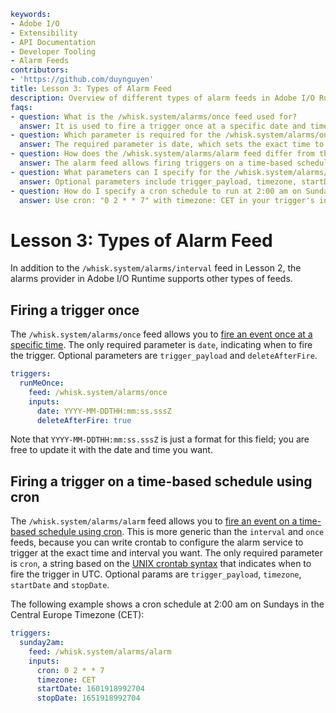 ```yaml
keywords:
- Adobe I/O
- Extensibility
- API Documentation
- Developer Tooling
- Alarm Feeds
contributors:
- 'https://github.com/duynguyen'
title: Lesson 3: Types of Alarm Feed
description: Overview of different types of alarm feeds in Adobe I/O Runtime, including once and cron-based schedules.
faqs:
- question: What is the /whisk.system/alarms/once feed used for?
  answer: It is used to fire a trigger once at a specific date and time by specifying the date parameter.
- question: Which parameter is required for the /whisk.system/alarms/once feed?
  answer: The required parameter is date, which sets the exact time to fire the trigger.
- question: How does the /whisk.system/alarms/alarm feed differ from the interval and once feeds?
  answer: The alarm feed allows firing triggers on a time-based schedule using cron syntax, providing more flexible scheduling.
- question: What parameters can I specify for the /whisk.system/alarms/alarm feed besides cron?
  answer: Optional parameters include trigger_payload, timezone, startDate, and stopDate to control trigger behavior and timing.
- question: How do I specify a cron schedule to run at 2:00 am on Sundays CET timezone?
  answer: Use cron: "0 2 * * 7" with timezone: CET in your trigger's inputs configuration.
```
# Lesson 3: Types of Alarm Feed

In addition to the `/whisk.system/alarms/interval` feed in Lesson 2, the alarms provider in Adobe I/O Runtime supports other types of feeds.

## Firing a trigger once

The `/whisk.system/alarms/once` feed allows you to [fire an event once at a specific time](https://github.com/apache/openwhisk-package-alarms#firing-a-trigger-event-once). The only required parameter is `date`, indicating when to fire the trigger. Optional parameters are `trigger_payload` and `deleteAfterFire`.

```yaml
triggers:
  runMeOnce:
    feed: /whisk.system/alarms/once
    inputs: 
      date: YYYY-MM-DDTHH:mm:ss.sssZ
      deleteAfterFire: true
```

Note that `YYYY-MM-DDTHH:mm:ss.sssZ` is just a format for this field; you are free to update it with the date and time you want.

## Firing a trigger on a time-based schedule using cron

The `/whisk.system/alarms/alarm` feed allows you to [fire an event on a time-based schedule using cron](https://github.com/apache/openwhisk-package-alarms#firing-a-trigger-on-a-time-based-schedule-using-cron). This is more generic than the `interval` and `once` feeds, because you can write crontab to configure the alarm service to trigger at the exact time and interval you want. The only required parameter is `cron`, a string based on the [UNIX crontab syntax](http://crontab.org) that indicates when to fire the trigger in UTC. Optional params are `trigger_payload`, `timezone`, `startDate` and `stopDate`. 

The following example shows a cron schedule at 2:00 am on Sundays in the Central Europe Timezone (CET):

```yaml
triggers:
  sunday2am:
    feed: /whisk.system/alarms/alarm
    inputs: 
      cron: 0 2 * * 7
      timezone: CET
      startDate: 1601918992704
      stopDate: 1651918992704
```

